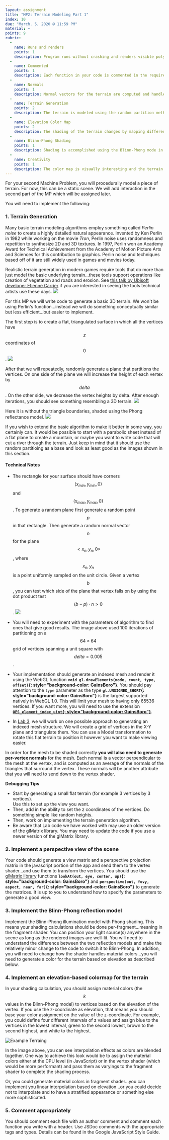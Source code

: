 ```yaml
---
layout: assignment
title: "MP2: Terrain Modeling Part 1"
index: 10
due: "March. 5, 2020 @ 11:59 PM"
material: ~
points: 9
rubric:
  -
    name: Runs and renders
    points: 1
    description: Program runs without crashing and renders visible polygons.
  -
    name: Commented
    points: 1
    description: Each function in your code is commented in the required style.
  - 
    name: Normals
    points: 1
    description: Normal vectors for the terrain are computed and handled correctly.
  -
    name: Terrain Generation
    points: 2
    description: The terrain is modeled using the random partition method.
  - 
    name: Elevation Color Map
    points: 2
    description: The shading of the terrain changes by mapping different ranges of elevation to different colors.
  - 
    name: Blinn-Phong Shading
    points: 1
    description: Shading is accomplished using the Blinn-Phong mode in the fragment shader.
  -
    name: Creativity
    points: 1
    description: The color map is visually interesting and the terrain exhibits good aesthethic quality (e.g. not totally random).
---
```


For your second Machine Problem, you will procedurally model a piece of terrain. For now, this can be a static scene. We will add interaction in the second part of the MP which will be assigned later.

You will need to implement the following:

### 1. Terrain Generation ###
Many basic terrain modeling algorithms employ something called *Perlin noise* to create a highly detailed natural appearance. Invented by Ken Perlin in 1982 while working on the movie *Tron*, Perlin noise uses randomness and repetition to synthesize 2D and 3D textures. In 1997, Perlin won an Academy Award for Technical Achievement from the Academy of Motion Picture Arts and Sciences for this contribution to graphics. Perlin noise and techniques based off of it are still widely used in games and movies today.

Realistic terrain generation in modern games require tools that do more than just model the basic underlying terrain...these tools support operations like creation of vegetation and roads and erosion. See [this talk by Ubisoft developer Etienne Carrier](https://www.youtube.com/watch?v=NfizT369g60) if you are interested in seeing the tools technical artists use these days. 
![](/img/perlin1.jpg)

For this MP we will write code to generate a basic 3D terrain. We won't be using Perlin's function...instead we will do something conceptually similar but less efficient...but easier to implement.

The first step is to create a flat, triangulated surface in which all the vertices have $$z$$ coordinates of $$0$$.
![](/img/rpart0-2.png)

After that we will repeatedly, randomly generate a plane that partitions the vertices. On one side of the plane we will increase the height of each vertex by $$delta$$. On the other side, we decrease the vertex heights by delta. After enough iterations, you should see something resembling a 3D terrain.
![](/img/rpart1.png)

Here it is without the triangle boundaries, shaded using the Phong reflectance model.
![](/img/rpart2-2.png)

If you wish to extend the basic algorithm to make it better in some way, you certainly can. It would be possible to start with a parabolic sheet instead of a flat plane to create a mountain, or maybe you want to write code that will cut a river through the terrain. 
Just keep in mind that it should use the random partitioing as a base and look as least good as the images shown in this section.

#### Technical Notes ####
+ The rectangle for your surface should have corners $$(x_{min},y_{min},0)$$ and $$(x_{max},y_{max},0)$$. To generate a random plane
first generate a random point $$p$$ in that rectangle. Then generate a random normal vector $$n$$ for the plane $$<x_n,y_n,0>$$, where $$x_n,y_n$$ is a point uniformly sampled on the unit circle. Given a vertex $$b$$, you can test which side of the plane that vertex falls on by using the dot product test $$ (b-p) \cdot n \gt  0 $$.
![](/img/dottest.jpg)

+ You will need to experiment with the parameters of algorithm to find ones that give good results. The image above used 100 iterations of partitioning on a $$64 \times 64$$ grid of vertices spanning a unit square with $$delta = 0.005$$.

+ Your implementation should generate an indexed mesh and render it using the WebGL function **`void gl.drawElements(mode, count, type, offset)`{: style="background-color: GainsBoro"}**. You should pay attention to the `type` parameter as the type **`gl.UNSIGNED_SHORT`{: style="background-color: GainsBoro"}** is the largest supported natively in WebGL 1.0. This will limit your mesh to having only 65536 vertices. If you want more, you will need to use the extension **[`OES_element_index_uint`{: style="background-color: GainsBoro"}](https://developer.mozilla.org/en-US/docs/Web/API/OES_element_index_uint)**.

+ In [Lab 3](https://github.com/illinois-cs418/cs418CourseMaterial/raw/master/Labs/CS418-Lab3-2020.pptx), we will work on one possible approach to generating an indexed mesh structure. We will create a grid of vertices in the X-Y plane and triangulate them. You can use a Model transformation to rotate this flat terrain to position it however you want to make viewing easier. 

In order for the mesh to be shaded correctly **you will also need to generate per-vertex normals** for the mesh. Each normal is a vector perpendicular to the mesh at the vertex, and is computed as an average of the normals of the triangles that surround the vertex. These normals will be another attribute that you will need to send down to the vertex shader.

**Debugging Tips** 
- Start by generating a small flat terrain (for example 3 vertices by 3 vertices).  
 Use this to set up the view you want.
- Then, add in the ability to set the z coordinates of the vertices. Do something simple like random heights.
- Then, work on implementing the terrain generation algorithm.
- Be aware that Lab code we have worked with may use an older version of the glMatrix library. You may need to update the code if you use a newer version of the glMatrix library.

### 2. Implement a perspective view of the scene ###

Your code should generate a view matrix and a perspective projection matrix in the javascript portion of the app and send them to the vertex shader...and use them to transform the vertices. You should use the [glMatrix library](http://glmatrix.net/) functions **`lookAt(out, eye, center, up)`{: style="background-color: GainsBoro"}** and **`perspective(out, fovy, aspect, near, far)`{: style="background-color: GainsBoro"}** to generate the matrices. It is up to you to understand how to specify the parameters to generate a good view. 

### 3. Implement the Blinn-Phong reflection model ###
Implement the Blinn-Phong illumination model with Phong shading. This means your shading calculations should be done per-fragment...meaning in the fragment shader. You can position your light source(s) anywhere in the scene as long as the rendered images are well-lit. You will need to understand the difference between the two reflection models and make the relatively minor change to the code to switch it to Blinn-Phong. In addition, you will need to change how the shader handles material colors...you will need to generate a color for the terrain based on elevation as described below.

### 4. Implement an elevation-based colormap for the terrain ###

In your shading calculation, you should assign material colors (the $$k$$ values in the Blinn-Phong model) to vertices based on the elevation of the vertex. If you use the z-coordinate as elevation, that means you should base your color assignment on the value of the z-coordinate. For example, you could define four different intervals of z values and assign blue to the vertices in the lowest interval, green to the second lowest, brown to the second highest, and white to the highest.

![Example Terraing](/img/terrain.PNG)

In the image above, you can see interpolation effects as colors are blended together. One way to achieve this look would be to assign the material colors either at the CPU level (in JavaScript) or in the vertex shader (which would be more performant) and pass them as varyings to the fragment shader to complete the shading process.

Or, you could generate material colors in fragment shader...you can implement you linear interpolation based on elevation...or you could decide not to interpolate and to have a stratified appearance or something else more sophisticated.

### 5. Comment appropriately ###

You should comment each file with an author comment and comment each function you write with a header. Use JSDoc comments with the appropriate tags and types.
Details can be found in the Google JavaScript Style Guide. 
